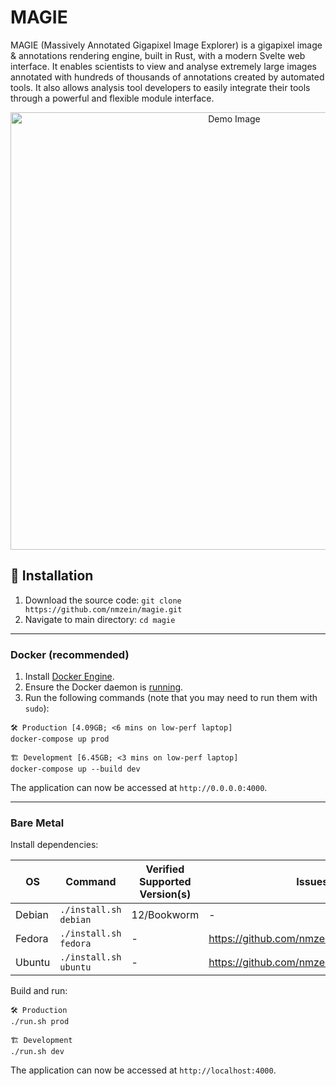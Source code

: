 # MAGIE

MAGIE (Massively Annotated Gigapixel Image Explorer) is a gigapixel image & annotations rendering engine, built in Rust, with a modern Svelte web interface. It enables scientists to view and analyse extremely large images annotated with hundreds of thousands of annotations created by automated tools. It also allows analysis tool developers to easily integrate their tools through a powerful and flexible module interface.

<p align="center">
  <img src="https://github.com/nmzein/nemato/assets/67694622/401968c1-dee3-4080-8634-41fd91aaf4d6" alt="Demo Image" width="700" />
</p>

## 💽 Installation

1. Download the source code: `git clone https://github.com/nmzein/magie.git`
2. Navigate to main directory: `cd magie`

---

### Docker (recommended)

1. Install [Docker Engine](https://docs.docker.com/engine/install/).
2. Ensure the Docker daemon is [running](https://docs.docker.com/config/daemon/start/).
3. Run the following commands (note that you may need to run them with `sudo`):

```
🛠️ Production [4.09GB; <6 mins on low-perf laptop]
docker-compose up prod

🏗️ Development [6.45GB; <3 mins on low-perf laptop]
docker-compose up --build dev
```

The application can now be accessed at `http://0.0.0.0:4000`.

---

### Bare Metal

Install dependencies:

| OS     | Command               | Verified Supported Version(s) | Issues                                     |
| ------ | --------------------- | ----------------------------- | ------------------------------------------ |
| Debian | `./install.sh debian` | 12/Bookworm                   | -                                          |
| Fedora | `./install.sh fedora` | -                             | https://github.com/nmzein/magie/issues/13 |
| Ubuntu | `./install.sh ubuntu` | -                             | https://github.com/nmzein/magie/issues/13 |

Build and run:

```
🛠️ Production
./run.sh prod

🏗️ Development
./run.sh dev
```

The application can now be accessed at `http://localhost:4000`.
